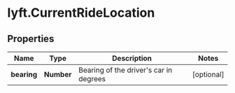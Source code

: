 # lyft.CurrentRideLocation

## Properties
Name | Type | Description | Notes
------------ | ------------- | ------------- | -------------
**bearing** | **Number** | Bearing of the driver&#39;s car in degrees | [optional] 


